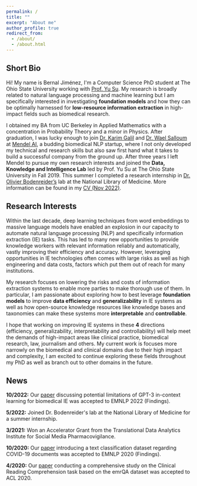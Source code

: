 ```yaml
---
permalink: /
title: ""
excerpt: "About me"
author_profile: true
redirect_from: 
  - /about/
  - /about.html
---
```


## Short Bio

Hi! My name is Bernal Jiménez, I'm a Computer Science PhD student at The Ohio State University working with [Prof. Yu Su](https://ysu1989.github.io/). My research is broadly related to natural language processing and machine learning but I am specifically interested in investigating **foundation models** and how they can be optimally harnessed for **low-resource information extraction** in high-impact fields such as biomedical research.

I obtained my BA from UC Berkeley in Applied Mathematics with a concentration in Probability Theory and a minor in Physics. After graduation, I was lucky enough to join [Dr. Karim Galil](https://www.linkedin.com/in/karim-galil-m-d-83a2b258/) and [Dr. Wael Salloum](https://www.linkedin.com/in/waelsalloum/) at [Mendel AI](https://www.mendel.ai/), a budding biomedical NLP startup, where I not only developed my technical and research skills but also saw first hand what it takes to build a successful company from the ground up. After three years I left Mendel to pursue my own research interests and joined the **Data, Knowledge and Intelligence Lab** led by Prof. Yu Su at The Ohio State University in Fall 2019. This summer I completed a research internship in [Dr. Olivier Bodenreider’s](https://www.nlm.nih.gov/research/researchstaff/BodenreiderOlivier.html) lab at the National Library of Medicine. More information can be found in my [CV (Nov 2022)](https://bernaljg.github.io/files/Bernal_Jimenez_CV%20(1).pdf).

## Research Interests

Within the last decade, deep learning techniques from word embeddings to massive language models have enabled an explosion in our capacity to automate natural language processing (NLP) and specifically information extraction (IE) tasks. This has led to many new opportunities to provide knowledge workers with relevant information reliably and automatically, vastly improving their efficiency and accuracy. However, leveraging opportunities in IE technologies often comes with large risks as well as high engineering and data costs, factors which put them out of reach for many institutions.

My research focuses on lowering the risks and costs of information extraction systems to enable more parties to make thorough use of them. In particular, I am passionate about exploring how to best leverage **foundation models** to improve **data efficiency** and **generalizability** in IE systems as well as how open-source knowledge resources like knowledge bases and taxonomies can make these systems more **interpretable** and **controllable**. 

I hope that working on improving IE systems in these **4** directions (efficiency, generalizability, interpretability and controllability) will help meet the demands of high-impact areas like clinical practice, biomedical research, law, journalism and others. My current work is focuses more narrowly on the biomedical and clinical domains due to their high impact and complexity, I am excited to continue exploring these fields throughout my PhD as well as branch out to other domains in the future.

## News
  
<b>10/2022:</b> Our [paper](https://arxiv.org/pdf/2203.08410.pdf) discussing potential limitations of GPT-3 in-context learning for biomedical IE was accepted to EMNLP 2022 (Findings). <br>
  
<b>5/2022:</b> Joined Dr. Bodenreider's lab at the National Library of Medicine for a summer internship. <br>
  
<b>3/2021:</b> Won an Accelerator Grant from the Translational Data Analytics Institute for Social Media Pharmacovigilance. <br>
  
<b>10/2020:</b> Our [paper](https://aclanthology.org/2020.findings-emnlp.332/) introducing a text classification dataset regarding COVID-19 documents was accepted to EMNLP 2020 (Findings). <br>
  
<b>4/2020:</b> Our [paper]( http://aclanthology.lst.uni-saarland.de/2020.acl-main.410.pdf) conducting a comprehensive study on the Clinical Reading Comprehension task based on the emrQA dataset was accepted to ACL 2020. <br>
